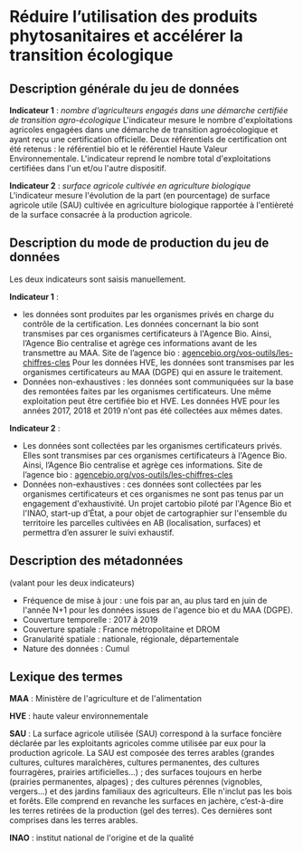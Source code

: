 # Réduire l’utilisation des produits phytosanitaires et accélérer la transition écologique
## Description générale du jeu de données
**Indicateur 1** : _nombre d’agriculteurs engagés dans une démarche certifiée de transition agro-écologique_ 
L'indicateur mesure le nombre d'exploitations agricoles engagées dans une démarche de transition agroécologique et ayant reçu une certification officielle. Deux référentiels de certification ont été retenus : le référentiel bio et le référentiel Haute Valeur Environnementale. L'indicateur reprend le nombre total d'exploitations certifiées dans l'un et/ou l'autre dispositif.

**Indicateur 2** : _surface agricole cultivée en agriculture biologique_
L'indicateur mesure l'évolution de la part (en pourcentage) de surface agricole utile (SAU) cultivée en agriculture biologique rapportée à l'entièreté de la surface consacrée à la production agricole.

## Description du mode de production du jeu de données 
Les deux indicateurs sont saisis manuellement. 

**Indicateur 1** : 
-	les données sont produites par les organismes privés en charge du contrôle de la certification. Les données concernant la bio sont transmises par ces organismes certificateurs à l'Agence Bio. Ainsi, l’Agence Bio centralise et agrège ces informations avant de les transmettre au MAA.
Site de l’agence bio : [agencebio.org/vos-outils/les-chiffres-cles](https://www.agencebio.org/vos-outils/les-chiffres-cles/)
Pour les données HVE, les données sont transmises par les organismes certificateurs au MAA (DGPE) qui en assure le traitement.
-	Données non-exhaustives : les données sont communiquées sur la base des remontées faites par les organismes certificateurs. Une même exploitation peut être certifiée bio et HVE. Les données HVE pour les années 2017, 2018 et 2019 n'ont pas été collectées aux mêmes dates.

**Indicateur 2** :
-	Les données sont collectées par les organismes certificateurs privés. Elles sont transmises par ces organismes certificateurs à l'Agence Bio. Ainsi, l’Agence Bio centralise et agrège ces informations.
Site de l’agence bio : [agencebio.org/vos-outils/les-chiffres-cles](https://www.agencebio.org/vos-outils/les-chiffres-cles/)
-	Données non-exhaustives : ces données sont collectées par les organismes certificateurs et ces organismes ne sont pas tenus par un engagement d'exhaustivité. Un projet cartobio piloté par l'Agence Bio et l'INAO, start-up d’État, a pour objet de cartographier sur l'ensemble du territoire les parcelles cultivées en AB (localisation, surfaces) et permettra d’en assurer le suivi exhaustif.

## Description des métadonnées 
(valant pour les deux indicateurs)
-	Fréquence de mise à jour : une fois par an, au plus tard en juin de l'année N+1 pour les données issues de l'agence bio et du MAA (DGPE).
-	Couverture temporelle : 2017 à 2019
-	Couverture spatiale : France métropolitaine et DROM
-	Granularité spatiale : nationale, régionale, départementale
-	Nature des données : Cumul

## Lexique des termes 
**MAA** : Ministère de l'agriculture et de l'alimentation

**HVE** : haute valeur environnementale

**SAU** : La surface agricole utilisée (SAU) correspond à la surface foncière déclarée par les exploitants agricoles comme utilisée par eux pour la production agricole. 
La SAU est composée des terres arables (grandes cultures, cultures maraîchères, cultures permanentes, des cultures fourragères, prairies artificielles...) ; des surfaces toujours en herbe (prairies permanentes, alpages) ; des cultures pérennes (vignobles, vergers...) et des jardins familiaux des agriculteurs. Elle n'inclut pas les bois et forêts. Elle comprend en revanche les surfaces en jachère, c’est-à-dire les terres retirées de la production (gel des terres). Ces dernières sont comprises dans les terres arables. 

**INAO** : institut national de l'origine et de la qualité